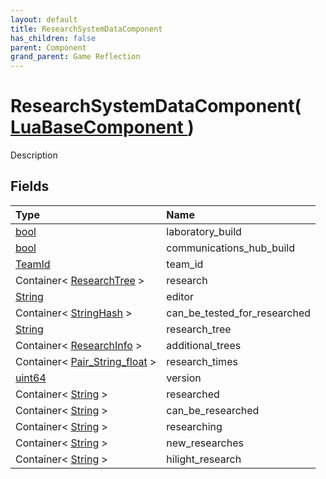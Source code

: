 ```yaml
---
layout: default
title: ResearchSystemDataComponent
has_children: false
parent: Component
grand_parent: Game Reflection
---
```

# ResearchSystemDataComponent( [ LuaBaseComponent ](/riftbreaker-wiki/docs/game-reflection/components/lua_base_component/) )
Description 

## Fields

| Type | Name |
|:----------|:--------------|
| [bool](/riftbreaker-wiki/docs/game-reflection/components/bool/) | laboratory_build |
| [bool](/riftbreaker-wiki/docs/game-reflection/components/bool/) | communications_hub_build |
| [TeamId](/riftbreaker-wiki/docs/game-reflection/classes/team_id/) | team_id |
| Container< [ResearchTree](/riftbreaker-wiki/docs/game-reflection/classes/research_tree/) > | research |
| [String](/riftbreaker-wiki/docs/game-reflection/components/string/) | editor |
| Container< [StringHash](/riftbreaker-wiki/docs/game-reflection/classes/string_hash/) > | can_be_tested_for_researched |
| [String](/riftbreaker-wiki/docs/game-reflection/components/string/) | research_tree |
| Container< [ResearchInfo](/riftbreaker-wiki/docs/game-reflection/classes/research_info/) > | additional_trees |
| Container< [Pair_String_float](/riftbreaker-wiki/docs/game-reflection/classes/pair__string_float/) > | research_times |
| [uint64](/riftbreaker-wiki/docs/game-reflection/components/uint64/) | version |
| Container< [String](/riftbreaker-wiki/docs/game-reflection/components/string/) > | researched |
| Container< [String](/riftbreaker-wiki/docs/game-reflection/components/string/) > | can_be_researched |
| Container< [String](/riftbreaker-wiki/docs/game-reflection/components/string/) > | researching |
| Container< [String](/riftbreaker-wiki/docs/game-reflection/components/string/) > | new_researches |
| Container< [String](/riftbreaker-wiki/docs/game-reflection/components/string/) > | hilight_research |

